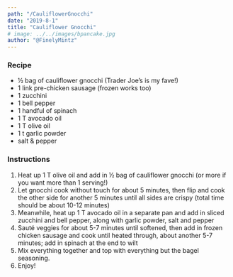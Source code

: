 ```yaml
---
path: "/CauliflowerGnocchi"
date: "2019-8-1"
title: "Cauliflower Gnocchi" 
# image: ../../images/bpancake.jpg
author: "@FinelyMintz"
---
```


### Recipe 

* ½ bag of cauliflower gnocchi (Trader Joe’s is my fave!)
* 1 link pre-chicken sausage (frozen works too)
* 1 zucchini
* 1 bell pepper
* 1 handful of spinach
* 1 T avocado oil
* 1 T olive oil
* 1 t garlic powder
* salt & pepper



### Instructions

1. Heat up 1 T olive oil and add in ½ bag of cauliflower gnocchi (or more if you want more than 1 serving!)
2. Let gnocchi cook without touch for about 5 minutes, then flip and cook the other side for another 5 minutes until all sides are crispy (total time should be about 10-12 minutes)
3. Meanwhile, heat up 1 T avocado oil in a separate pan and add in sliced zucchini and bell pepper, along with garlic powder, salt and pepper
4. Sauté veggies for about 5-7 minutes until softened, then add in frozen chicken sausage and cook until heated through, about another 5-7 minutes; add in spinach at the end to wilt
5. Mix everything together and top with everything but the bagel seasoning.
6. Enjoy!


